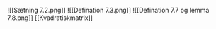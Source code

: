 ![[Sætning 7.2.png]]
![[Defination 7.3.png]]
![[Defination 7.7 og lemma 7.8.png]]
[[Kvadratiskmatrix]]
